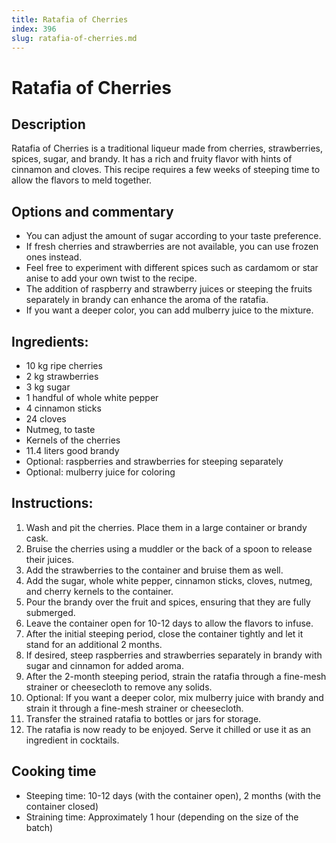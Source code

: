 ```yaml
---
title: Ratafia of Cherries
index: 396
slug: ratafia-of-cherries.md
---
```


# Ratafia of Cherries

## Description
Ratafia of Cherries is a traditional liqueur made from cherries, strawberries, spices, sugar, and brandy. It has a rich and fruity flavor with hints of cinnamon and cloves. This recipe requires a few weeks of steeping time to allow the flavors to meld together.

## Options and commentary
- You can adjust the amount of sugar according to your taste preference.
- If fresh cherries and strawberries are not available, you can use frozen ones instead.
- Feel free to experiment with different spices such as cardamom or star anise to add your own twist to the recipe.
- The addition of raspberry and strawberry juices or steeping the fruits separately in brandy can enhance the aroma of the ratafia.
- If you want a deeper color, you can add mulberry juice to the mixture.

## Ingredients:
- 10 kg ripe cherries
- 2 kg strawberries
- 3 kg sugar
- 1 handful of whole white pepper
- 4 cinnamon sticks
- 24 cloves
- Nutmeg, to taste
- Kernels of the cherries
- 11.4 liters good brandy
- Optional: raspberries and strawberries for steeping separately
- Optional: mulberry juice for coloring

## Instructions:
1. Wash and pit the cherries. Place them in a large container or brandy cask.
2. Bruise the cherries using a muddler or the back of a spoon to release their juices.
3. Add the strawberries to the container and bruise them as well.
4. Add the sugar, whole white pepper, cinnamon sticks, cloves, nutmeg, and cherry kernels to the container.
5. Pour the brandy over the fruit and spices, ensuring that they are fully submerged.
6. Leave the container open for 10-12 days to allow the flavors to infuse.
7. After the initial steeping period, close the container tightly and let it stand for an additional 2 months.
8. If desired, steep raspberries and strawberries separately in brandy with sugar and cinnamon for added aroma.
9. After the 2-month steeping period, strain the ratafia through a fine-mesh strainer or cheesecloth to remove any solids.
10. Optional: If you want a deeper color, mix mulberry juice with brandy and strain it through a fine-mesh strainer or cheesecloth.
11. Transfer the strained ratafia to bottles or jars for storage.
12. The ratafia is now ready to be enjoyed. Serve it chilled or use it as an ingredient in cocktails.

## Cooking time
- Steeping time: 10-12 days (with the container open), 2 months (with the container closed)
- Straining time: Approximately 1 hour (depending on the size of the batch)